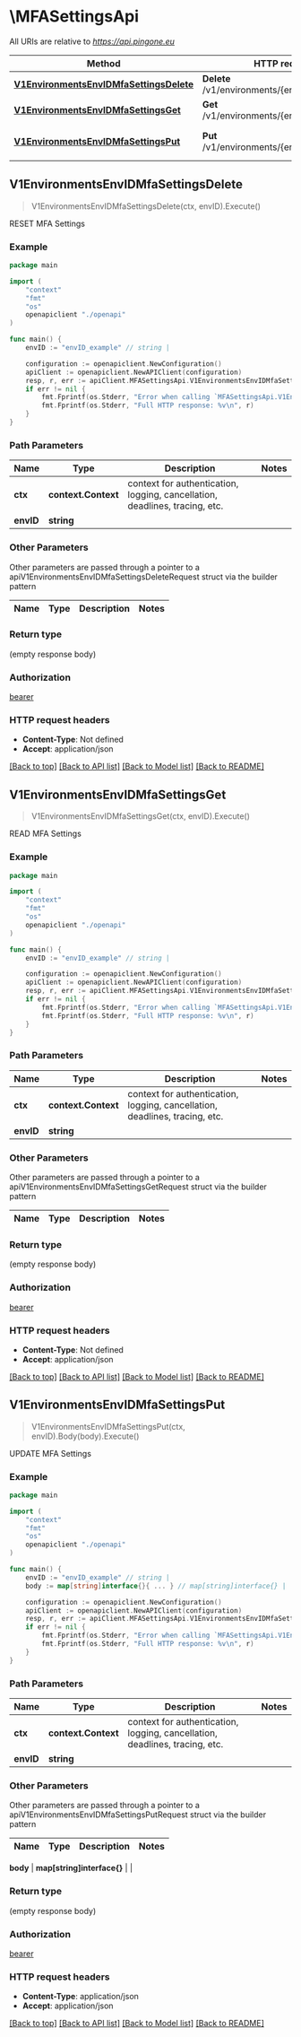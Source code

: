 # \MFASettingsApi

All URIs are relative to *https://api.pingone.eu*

Method | HTTP request | Description
------------- | ------------- | -------------
[**V1EnvironmentsEnvIDMfaSettingsDelete**](MFASettingsApi.md#V1EnvironmentsEnvIDMfaSettingsDelete) | **Delete** /v1/environments/{envID}/mfaSettings | RESET MFA Settings
[**V1EnvironmentsEnvIDMfaSettingsGet**](MFASettingsApi.md#V1EnvironmentsEnvIDMfaSettingsGet) | **Get** /v1/environments/{envID}/mfaSettings | READ MFA Settings
[**V1EnvironmentsEnvIDMfaSettingsPut**](MFASettingsApi.md#V1EnvironmentsEnvIDMfaSettingsPut) | **Put** /v1/environments/{envID}/mfaSettings | UPDATE MFA Settings



## V1EnvironmentsEnvIDMfaSettingsDelete

> V1EnvironmentsEnvIDMfaSettingsDelete(ctx, envID).Execute()

RESET MFA Settings



### Example

```go
package main

import (
    "context"
    "fmt"
    "os"
    openapiclient "./openapi"
)

func main() {
    envID := "envID_example" // string | 

    configuration := openapiclient.NewConfiguration()
    apiClient := openapiclient.NewAPIClient(configuration)
    resp, r, err := apiClient.MFASettingsApi.V1EnvironmentsEnvIDMfaSettingsDelete(context.Background(), envID).Execute()
    if err != nil {
        fmt.Fprintf(os.Stderr, "Error when calling `MFASettingsApi.V1EnvironmentsEnvIDMfaSettingsDelete``: %v\n", err)
        fmt.Fprintf(os.Stderr, "Full HTTP response: %v\n", r)
    }
}
```

### Path Parameters


Name | Type | Description  | Notes
------------- | ------------- | ------------- | -------------
**ctx** | **context.Context** | context for authentication, logging, cancellation, deadlines, tracing, etc.
**envID** | **string** |  | 

### Other Parameters

Other parameters are passed through a pointer to a apiV1EnvironmentsEnvIDMfaSettingsDeleteRequest struct via the builder pattern


Name | Type | Description  | Notes
------------- | ------------- | ------------- | -------------


### Return type

 (empty response body)

### Authorization

[bearer](../README.md#bearer)

### HTTP request headers

- **Content-Type**: Not defined
- **Accept**: application/json

[[Back to top]](#) [[Back to API list]](../README.md#documentation-for-api-endpoints)
[[Back to Model list]](../README.md#documentation-for-models)
[[Back to README]](../README.md)


## V1EnvironmentsEnvIDMfaSettingsGet

> V1EnvironmentsEnvIDMfaSettingsGet(ctx, envID).Execute()

READ MFA Settings



### Example

```go
package main

import (
    "context"
    "fmt"
    "os"
    openapiclient "./openapi"
)

func main() {
    envID := "envID_example" // string | 

    configuration := openapiclient.NewConfiguration()
    apiClient := openapiclient.NewAPIClient(configuration)
    resp, r, err := apiClient.MFASettingsApi.V1EnvironmentsEnvIDMfaSettingsGet(context.Background(), envID).Execute()
    if err != nil {
        fmt.Fprintf(os.Stderr, "Error when calling `MFASettingsApi.V1EnvironmentsEnvIDMfaSettingsGet``: %v\n", err)
        fmt.Fprintf(os.Stderr, "Full HTTP response: %v\n", r)
    }
}
```

### Path Parameters


Name | Type | Description  | Notes
------------- | ------------- | ------------- | -------------
**ctx** | **context.Context** | context for authentication, logging, cancellation, deadlines, tracing, etc.
**envID** | **string** |  | 

### Other Parameters

Other parameters are passed through a pointer to a apiV1EnvironmentsEnvIDMfaSettingsGetRequest struct via the builder pattern


Name | Type | Description  | Notes
------------- | ------------- | ------------- | -------------


### Return type

 (empty response body)

### Authorization

[bearer](../README.md#bearer)

### HTTP request headers

- **Content-Type**: Not defined
- **Accept**: application/json

[[Back to top]](#) [[Back to API list]](../README.md#documentation-for-api-endpoints)
[[Back to Model list]](../README.md#documentation-for-models)
[[Back to README]](../README.md)


## V1EnvironmentsEnvIDMfaSettingsPut

> V1EnvironmentsEnvIDMfaSettingsPut(ctx, envID).Body(body).Execute()

UPDATE MFA Settings



### Example

```go
package main

import (
    "context"
    "fmt"
    "os"
    openapiclient "./openapi"
)

func main() {
    envID := "envID_example" // string | 
    body := map[string]interface{}{ ... } // map[string]interface{} |  (optional)

    configuration := openapiclient.NewConfiguration()
    apiClient := openapiclient.NewAPIClient(configuration)
    resp, r, err := apiClient.MFASettingsApi.V1EnvironmentsEnvIDMfaSettingsPut(context.Background(), envID).Body(body).Execute()
    if err != nil {
        fmt.Fprintf(os.Stderr, "Error when calling `MFASettingsApi.V1EnvironmentsEnvIDMfaSettingsPut``: %v\n", err)
        fmt.Fprintf(os.Stderr, "Full HTTP response: %v\n", r)
    }
}
```

### Path Parameters


Name | Type | Description  | Notes
------------- | ------------- | ------------- | -------------
**ctx** | **context.Context** | context for authentication, logging, cancellation, deadlines, tracing, etc.
**envID** | **string** |  | 

### Other Parameters

Other parameters are passed through a pointer to a apiV1EnvironmentsEnvIDMfaSettingsPutRequest struct via the builder pattern


Name | Type | Description  | Notes
------------- | ------------- | ------------- | -------------

 **body** | **map[string]interface{}** |  | 

### Return type

 (empty response body)

### Authorization

[bearer](../README.md#bearer)

### HTTP request headers

- **Content-Type**: application/json
- **Accept**: application/json

[[Back to top]](#) [[Back to API list]](../README.md#documentation-for-api-endpoints)
[[Back to Model list]](../README.md#documentation-for-models)
[[Back to README]](../README.md)

